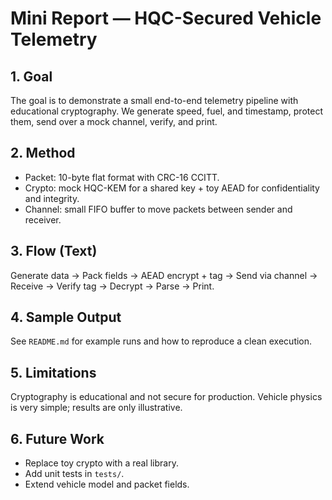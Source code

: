 # Mini Report — HQC-Secured Vehicle Telemetry

## 1. Goal
The goal is to demonstrate a small end-to-end telemetry pipeline with educational cryptography.
We generate speed, fuel, and timestamp, protect them, send over a mock channel, verify, and print.

## 2. Method
- Packet: 10-byte flat format with CRC-16 CCITT.
- Crypto: mock HQC-KEM for a shared key + toy AEAD for confidentiality and integrity.
- Channel: small FIFO buffer to move packets between sender and receiver.

## 3. Flow (Text)
Generate data → Pack fields → AEAD encrypt + tag → Send via channel → Receive → Verify tag → Decrypt → Parse → Print.

## 4. Sample Output
See `README.md` for example runs and how to reproduce a clean execution.

## 5. Limitations
Cryptography is educational and not secure for production.
Vehicle physics is very simple; results are only illustrative.

## 6. Future Work
- Replace toy crypto with a real library.
- Add unit tests in `tests/`.
- Extend vehicle model and packet fields.
